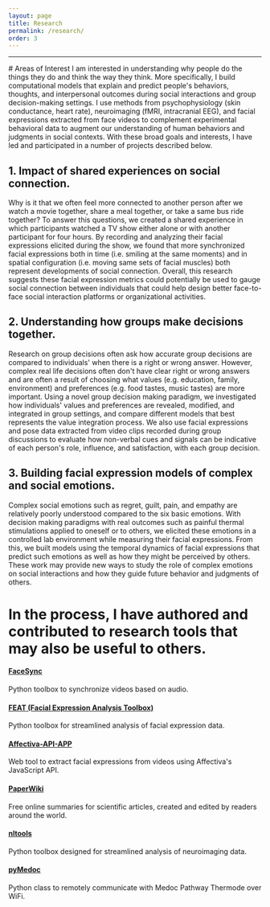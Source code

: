 ```yaml
---
layout: page
title: Research
permalink: /research/
order: 3
---
```


---
<p></p>
# Areas of Interest
I am interested in understanding why people do the things they do and think the way they think.
More specifically, I build computational models that explain and predict people's behaviors, thoughts, and interpersonal outcomes during social interactions and group decision-making settings. I use methods from psychophysiology (skin conductance, heart rate), neuroimaging (fMRI, intracranial EEG), and facial expressions extracted from face videos to complement experimental behavioral data to augment our understanding of human behaviors and judgments in social contexts. With these broad goals and interests, I have led and participated in a number of projects described below.

## 1. Impact of shared experiences on social connection.
Why is it that we often feel more connected to another person after we watch a movie together, share a meal together, or take a same bus ride together? To answer this questions, we created a shared experience in which participants watched a TV show either alone or with another participant for four hours. By recording and analyzing their facial expressions elicited during the show, we found that more synchronized facial expressions both in time (i.e. smiling at the same moments) and in spatial configuration (i.e. moving same sets of facial muscles) both represent developments of social connection. Overall, this research suggests these facial expression metrics could potentially be used to gauge social connection between individuals that could help design better face-to-face social interaction platforms or organizational activities.

## 2. Understanding how groups make decisions together.
Research on group decisions often ask how accurate group decisions are compared to individuals' when there is a right or wrong answer. However, complex real life decisions often don't have clear right or wrong answers and are often a result of choosing what values (e.g. education, family, environment) and preferences (e.g. food tastes, music tastes) are more important. Using a novel group decision making paradigm, we investigated how individuals' values and preferences are revealed, modified, and integrated in group settings, and compare different models that best represents the value integration process. We also use facial expressions and pose data extracted from video clips recorded during group discussions to evaluate how non-verbal cues and signals can be indicative of each person's role, influence, and satisfaction, with each group decision.

## 3. Building facial expression models of complex and social emotions.
Complex social emotions such as regret, guilt, pain, and empathy are relatively poorly understood compared to the six basic emotions. With decision making paradigms with real outcomes such as painful thermal stimulations applied to oneself or to others, we elicited these emotions in a controlled lab environment while measuring their facial expressions. From this, we built models using the temporal dynamics of facial expressions that predict such emotions as well as how they might be perceived by others. These work may provide new ways to study the role of complex emotions on social interactions and how they guide future behavior and judgments of others.

# In the process, I have authored and contributed to research tools that may also be useful to others.

#### [FaceSync](https://github.com/jcheong0428/facesync)  
Python toolbox to synchronize videos based on audio.

#### [FEAT (Facial Expression Analysis Toolbox)](https://github.com/cosanlab/feat)
Python toolbox for streamlined analysis of facial expression data.

#### [Affectiva-API-APP](https://github.com/cosanlab/affectiva-api-app)
Web tool to extract facial expressions from videos using Affectiva's JavaScript API.

#### [PaperWiki](https://paperwiki.herokuapp.com/)
Free online summaries for scientific articles, created and edited by readers around the world.

#### [nltools](https://github.com/ljchang/nltools)
Python toolbox designed for streamlined analysis of neuroimaging data.

#### [pyMedoc](https://github.com/cosanlab/pymedoc)
Python class to remotely communicate with Medoc Pathway Thermode over WiFi.
